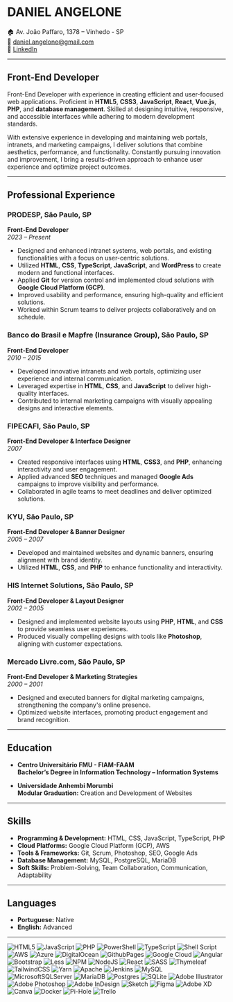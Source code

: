 # **DANIEL ANGELONE**

🏠 Av. João Paffaro, 1378 – Vinhedo - SP  
📧 daniel.angelone@gmail.com  
💼 [LinkedIn](https://www.linkedin.com/in/danielangelone/)

---

## **Front-End Developer**

Front-End Developer with experience in creating efficient and user-focused web applications. Proficient in **HTML5**, **CSS3**, **JavaScript**, **React**, **Vue.js**, **PHP**, and **database management**. Skilled at designing intuitive, responsive, and accessible interfaces while adhering to modern development standards.

With extensive experience in developing and maintaining web portals, intranets, and marketing campaigns, I deliver solutions that combine aesthetics, performance, and functionality. Constantly pursuing innovation and improvement, I bring a results-driven approach to enhance user experience and optimize project outcomes.

---

## **Professional Experience**

### **PRODESP, São Paulo, SP**  
**Front-End Developer**  
_2023 – Present_  
- Designed and enhanced intranet systems, web portals, and existing functionalities with a focus on user-centric solutions.  
- Utilized **HTML**, **CSS**, **TypeScript**, **JavaScript**, and **WordPress** to create modern and functional interfaces.  
- Applied **Git** for version control and implemented cloud solutions with **Google Cloud Platform (GCP)**.  
- Improved usability and performance, ensuring high-quality and efficient solutions.  
- Worked within Scrum teams to deliver projects collaboratively and on schedule.  

### **Banco do Brasil e Mapfre (Insurance Group), São Paulo, SP**  
**Front-End Developer**  
_2010 – 2015_  
- Developed innovative intranets and web portals, optimizing user experience and internal communication.  
- Leveraged expertise in **HTML**, **CSS**, and **JavaScript** to deliver high-quality interfaces.  
- Contributed to internal marketing campaigns with visually appealing designs and interactive elements.  

### **FIPECAFI, São Paulo, SP**  
**Front-End Developer & Interface Designer**  
_2007_  
- Created responsive interfaces using **HTML**, **CSS3**, and **PHP**, enhancing interactivity and user engagement.  
- Applied advanced **SEO** techniques and managed **Google Ads** campaigns to improve visibility and performance.  
- Collaborated in agile teams to meet deadlines and deliver optimized solutions.  

### **KYU, São Paulo, SP**  
**Front-End Developer & Banner Designer**  
_2005 – 2007_  
- Developed and maintained websites and dynamic banners, ensuring alignment with brand identity.  
- Utilized **HTML**, **CSS**, and **PHP** to enhance functionality and interactivity.  

### **HIS Internet Solutions, São Paulo, SP**  
**Front-End Developer & Layout Designer**  
_2002 – 2005_  
- Designed and implemented website layouts using **PHP**, **HTML**, and **CSS** to provide seamless user experiences.  
- Produced visually compelling designs with tools like **Photoshop**, aligning with customer expectations.  

### **Mercado Livre.com, São Paulo, SP**  
**Front-End Developer & Marketing Strategies**  
_2000 – 2001_  
- Designed and executed banners for digital marketing campaigns, strengthening the company's online presence.  
- Optimized website interfaces, promoting product engagement and brand recognition.  

---

## **Education**

- **Centro Universitário FMU - FIAM-FAAM**  
  **Bachelor’s Degree in Information Technology – Information Systems**  

- **Universidade Anhembi Morumbi**  
  **Modular Graduation:** Creation and Development of Websites  

---

## **Skills**

- **Programming & Development:** HTML, CSS, JavaScript, TypeScript, PHP  
- **Cloud Platforms:** Google Cloud Platform (GCP), AWS  
- **Tools & Frameworks:** Git, Scrum, Photoshop, SEO, Google Ads  
- **Database Management:** MySQL, PostgreSQL, MariaDB  
- **Soft Skills:** Problem-Solving, Team Collaboration, Communication, Adaptability  

---

## **Languages**

- **Portuguese:** Native  
- **English:** Advanced  


---


![HTML5](https://img.shields.io/badge/html5-%23E34F26.svg?style=for-the-badge&logo=html5&logoColor=white) ![JavaScript](https://img.shields.io/badge/javascript-%23323330.svg?style=for-the-badge&logo=javascript&logoColor=%23F7DF1E) ![PHP](https://img.shields.io/badge/php-%23777BB4.svg?style=for-the-badge&logo=php&logoColor=white) ![PowerShell](https://img.shields.io/badge/PowerShell-%235391FE.svg?style=for-the-badge&logo=powershell&logoColor=white) ![TypeScript](https://img.shields.io/badge/typescript-%23007ACC.svg?style=for-the-badge&logo=typescript&logoColor=white) ![Shell Script](https://img.shields.io/badge/shell_script-%23121011.svg?style=for-the-badge&logo=gnu-bash&logoColor=white) ![AWS](https://img.shields.io/badge/AWS-%23FF9900.svg?style=for-the-badge&logo=amazon-aws&logoColor=white) ![Azure](https://img.shields.io/badge/azure-%230072C6.svg?style=for-the-badge&logo=microsoftazure&logoColor=white) ![DigitalOcean](https://img.shields.io/badge/DigitalOcean-%230167ff.svg?style=for-the-badge&logo=digitalOcean&logoColor=white) ![GithubPages](https://img.shields.io/badge/github%20pages-121013?style=for-the-badge&logo=github&logoColor=white) ![Google Cloud](https://img.shields.io/badge/GoogleCloud-%234285F4.svg?style=for-the-badge&logo=google-cloud&logoColor=white) ![Angular](https://img.shields.io/badge/angular-%23DD0031.svg?style=for-the-badge&logo=angular&logoColor=white) ![Bootstrap](https://img.shields.io/badge/bootstrap-%238511FA.svg?style=for-the-badge&logo=bootstrap&logoColor=white) ![Less](https://img.shields.io/badge/less-2B4C80?style=for-the-badge&logo=less&logoColor=white) ![NPM](https://img.shields.io/badge/NPM-%23CB3837.svg?style=for-the-badge&logo=npm&logoColor=white) ![NodeJS](https://img.shields.io/badge/node.js-6DA55F?style=for-the-badge&logo=node.js&logoColor=white) ![React](https://img.shields.io/badge/react-%2320232a.svg?style=for-the-badge&logo=react&logoColor=%2361DAFB) ![SASS](https://img.shields.io/badge/SASS-hotpink.svg?style=for-the-badge&logo=SASS&logoColor=white) ![Thymeleaf](https://img.shields.io/badge/Thymeleaf-%23005C0F.svg?style=for-the-badge&logo=Thymeleaf&logoColor=white) ![TailwindCSS](https://img.shields.io/badge/tailwindcss-%2338B2AC.svg?style=for-the-badge&logo=tailwind-css&logoColor=white) ![Yarn](https://img.shields.io/badge/yarn-%232C8EBB.svg?style=for-the-badge&logo=yarn&logoColor=white) ![Apache](https://img.shields.io/badge/apache-%23D42029.svg?style=for-the-badge&logo=apache&logoColor=white) ![Jenkins](https://img.shields.io/badge/jenkins-%232C5263.svg?style=for-the-badge&logo=jenkins&logoColor=white) ![MySQL](https://img.shields.io/badge/mysql-%2300000f.svg?style=for-the-badge&logo=mysql&logoColor=white) ![MicrosoftSQLServer](https://img.shields.io/badge/Microsoft%20SQL%20Server-CC2927?style=for-the-badge&logo=microsoft%20sql%20server&logoColor=white) ![MariaDB](https://img.shields.io/badge/MariaDB-003545?style=for-the-badge&logo=mariadb&logoColor=white) ![Postgres](https://img.shields.io/badge/postgres-%23316192.svg?style=for-the-badge&logo=postgresql&logoColor=white) ![SQLite](https://img.shields.io/badge/sqlite-%2307405e.svg?style=for-the-badge&logo=sqlite&logoColor=white) ![Adobe Illustrator](https://img.shields.io/badge/adobe%20illustrator-%23FF9A00.svg?style=for-the-badge&logo=adobe%20illustrator&logoColor=white) ![Adobe Photoshop](https://img.shields.io/badge/adobe%20photoshop-%2331A8FF.svg?style=for-the-badge&logo=adobe%20photoshop&logoColor=white) ![Adobe InDesign](https://img.shields.io/badge/Adobe%20InDesign-49021F?style=for-the-badge&logo=adobeindesign&logoColor=FF3366) ![Sketch](https://img.shields.io/badge/Sketch-FFB387?style=for-the-badge&logo=sketch&logoColor=black) ![Figma](https://img.shields.io/badge/figma-%23F24E1E.svg?style=for-the-badge&logo=figma&logoColor=white) ![Adobe XD](https://img.shields.io/badge/Adobe%20XD-470137?style=for-the-badge&logo=Adobe%20XD&logoColor=#FF61F6) ![Canva](https://img.shields.io/badge/Canva-%2300C4CC.svg?style=for-the-badge&logo=Canva&logoColor=white) ![Docker](https://img.shields.io/badge/docker-%230db7ed.svg?style=for-the-badge&logo=docker&logoColor=white) ![Pi-Hole](https://img.shields.io/badge/pihole-%2396060C.svg?style=for-the-badge&logo=pi-hole&logoColor=white) ![Trello](https://img.shields.io/badge/Trello-%23026AA7.svg?style=for-the-badge&logo=Trello&logoColor=white)
